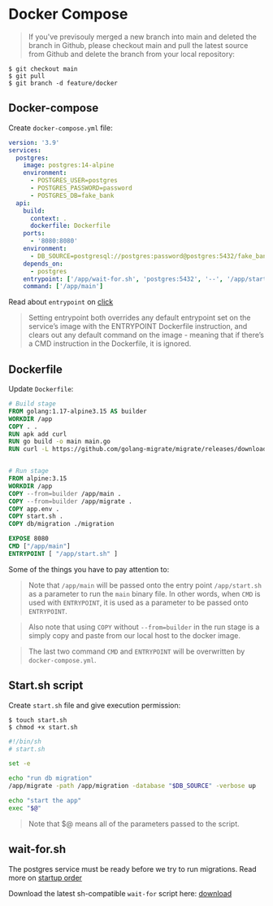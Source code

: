 # Docker Compose

> If you've previsouly merged a new branch into main and deleted the branch in Github, please checkout main and pull the latest source from Github and delete the branch from your local repository:

```shell
$ git checkout main
$ git pull
$ git branch -d feature/docker
```

## Docker-compose

Create `docker-compose.yml` file:

```yml
version: '3.9'
services:
  postgres:
    image: postgres:14-alpine
    environment:
      - POSTGRES_USER=postgres
      - POSTGRES_PASSWORD=password
      - POSTGRES_DB=fake_bank
  api:
    build:
      context: .
      dockerfile: Dockerfile
    ports:
      - '8080:8080'
    environment:
      - DB_SOURCE=postgresql://postgres:password@postgres:5432/fake_bank?sslmode=disable
    depends_on:
      - postgres
    entrypoint: ['/app/wait-for.sh', 'postgres:5432', '--', '/app/start.sh']
    command: ['/app/main']
```

Read about `entrypoint` on [click](https://docs.docker.com/compose/compose-file/compose-file-v3/#entrypoint)

> Setting entrypoint both overrides any default entrypoint set on the service’s image with the ENTRYPOINT Dockerfile instruction, and clears out any default command on the image - meaning that if there’s a CMD instruction in the Dockerfile, it is ignored.

## Dockerfile

Update `Dockerfile`:

```Dockerfile
# Build stage
FROM golang:1.17-alpine3.15 AS builder
WORKDIR /app
COPY . .
RUN apk add curl
RUN go build -o main main.go
RUN curl -L https://github.com/golang-migrate/migrate/releases/download/v4.15.1/migrate.linux-amd64.tar.gz | tar xvz


# Run stage
FROM alpine:3.15
WORKDIR /app
COPY --from=builder /app/main .
COPY --from=builder /app/migrate .
COPY app.env .
COPY start.sh .
COPY db/migration ./migration

EXPOSE 8080
CMD ["/app/main"]
ENTRYPOINT [ "/app/start.sh" ]
```

Some of the things you have to pay attention to:

> Note that `/app/main` will be passed onto the entry point `/app/start.sh` as a parameter to run the `main` binary file. In other words, when `CMD` is used with `ENTRYPOINT`, it is used as a parameter to be passed onto `ENTRYPOINT`.

> Also note that using `COPY` without `--from=builder` in the run stage is a simply copy and paste from our local host to the docker image.

> The last two command `CMD` and `ENTRYPOINT` will be overwritten by `docker-compose.yml`.

## Start.sh script

Create `start.sh` file and give execution permission:

```shell
$ touch start.sh
$ chmod +x start.sh
```

```sh
#!/bin/sh
# start.sh

set -e

echo "run db migration"
/app/migrate -path /app/migration -database "$DB_SOURCE" -verbose up

echo "start the app"
exec "$@"
```

> Note that $@ means all of the parameters passed to the script.

## wait-for.sh

The postgres service must be ready before we try to run migrations.
Read more on [startup order](https://docs.docker.com/compose/startup-order/)

Download the latest sh-compatible `wait-for` script here: [download](https://github.com/eficode/wait-for)
